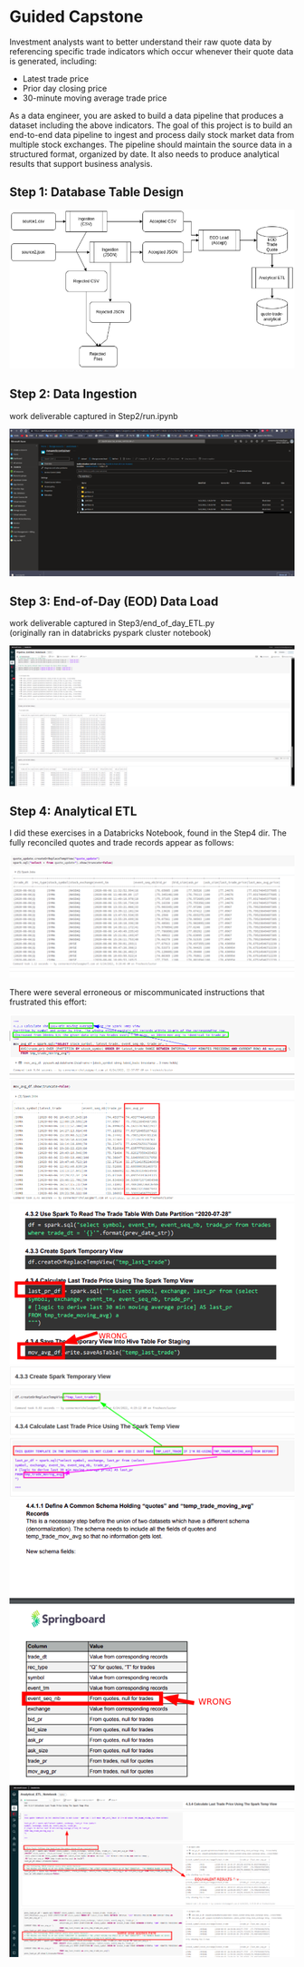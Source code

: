 # Guided Capstone

Investment analysts want to better understand their raw quote data by referencing specific trade indicators which occur whenever their quote data is generated, including:
- Latest trade price
- Prior day closing price
- 30-minute moving average trade price

As a data engineer, you are asked to build a data pipeline that produces a dataset including the above indicators. The goal of this project is to build an end-to-end data pipeline to ingest and process daily stock market data from multiple stock exchanges. The pipeline should maintain the source data in a structured format, organized by date. It also needs to produce analytical results that support business analysis.

## Step 1: Database Table Design

![alt text](https://github.com/conner-mcnicholas/TradingDB/blob/main/imgs/arch_diagram.png?raw=true)

## Step 2: Data Ingestion

work deliverable captured in Step2/run.ipynb

![alt text](https://github.com/conner-mcnicholas/TradingDB/blob/main/imgs/finalsuccess.png?raw=true)

## Step 3: End-of-Day (EOD) Data Load

work deliverable captured in Step3/end_of_day_ETL.py <br>
(originally ran in databricks pyspark cluster notebook)

![alt text](https://github.com/conner-mcnicholas/TradingDB/blob/main/imgs/notebook_results.png?raw=true)

## Step 4: Analytical ETL

I did these exercises in a Databricks Notebook, found in the Step4 dir.  The fully reconciled
quotes and trade records appear as follows:<br>

![alt text](https://github.com/conner-mcnicholas/TradingDB/blob/main/imgs/complete_analysis.png?raw=true)<br>

There were several erroneous or miscommunicated instructions that frustrated this effort:<br>

![alt text](https://github.com/conner-mcnicholas/TradingDB/blob/main/imgs/3hr_mavg.png?raw=true)<br>
![alt text](https://github.com/conner-mcnicholas/TradingDB/blob/main/imgs/wrongtable.png?raw=true)<br>
![alt text](https://github.com/conner-mcnicholas/TradingDB/blob/main/imgs/which_tmp_table.png?raw=true)<br>
![alt text](https://github.com/conner-mcnicholas/TradingDB/blob/main/imgs/wrong_query.png?raw=true)<br>
![alt text](https://github.com/conner-mcnicholas/TradingDB/blob/main/imgs/simple_alternative.png?raw=true)
